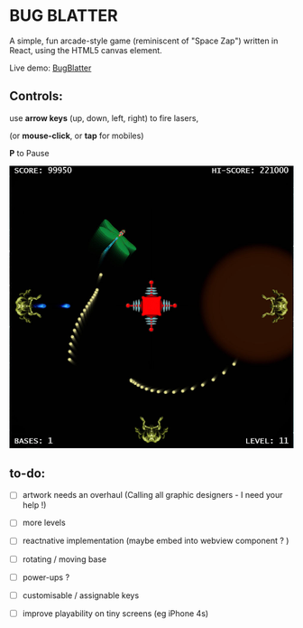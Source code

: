 # BUG BLATTER #

A simple, fun arcade-style game (reminiscent of "Space Zap") written in React, using the HTML5 canvas element.

Live demo: [BugBlatter](http://bugblatter.juddn.com/ "Bug Blatter")


## Controls: 

use **arrow keys** (up, down, left, right) to fire lasers, 

(or **mouse-click**, or **tap** for mobiles)

**P** to Pause 


![Screenshot](./screenshot.jpg)

## to-do:

* [ ] artwork needs an overhaul (Calling all graphic designers - I need your help !)

* [ ] more levels

* [ ] reactnative implementation (maybe embed into webview component ? )

* [ ] rotating / moving base

* [ ] power-ups ?

* [ ] customisable / assignable keys

* [ ] improve playability on tiny screens (eg iPhone 4s)

